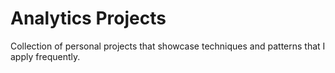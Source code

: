 # Analytics Projects
Collection of personal projects that showcase techniques and patterns that I apply frequently.

